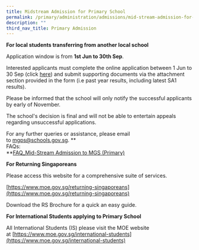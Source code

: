 ```yaml
---
title: Midstream Admission for Primary School
permalink: /primary/administration/admissions/mid-stream-admission-for-primary-school/
description: ""
third_nav_title: Primary Admission
---
```


**For local students transferring from another local school**


Application window is from **1st Jun to 30th Sep**.
  

Interested applicants must complete the online application between 1 Jun to 30 Sep (click [here](https://form.gov.sg/62901bee6c8b460015882888)) and submit supporting documents via the attachment section provided in the form (i.e past year results, including latest SA1 results). 

  

Please be informed that the school will only notify the successful applicants by early of November. 

The school's decision is final and will not be able to entertain appeals regarding unsuccessful applications. 

For any further queries or assistance, please email to [mgps@schools.gov.sg](mailto:mgps@schools.gov.sg). **  
FAQs:  
**[FAQ\_Mid-Stream Admission to MGS (Primary)](https://drive.google.com/file/d/1927gu4m7nP8jlwzNaG6wd186E8dNIsmU/view?usp=sharing)  
  

**For Returning Singaporeans**  

Please access this website for a comprehensive suite of services. 

[https://www.moe.gov.sg/returning-singaporeans](https://www.moe.gov.sg/returning-singaporeans)

Download the RS Brochure for a quick an easy guide.

**For International Students applying to Primary School**  

All International Students (IS) please visit the MOE website at [https://www.moe.gov.sg/international-students](https://www.moe.gov.sg/international-students)